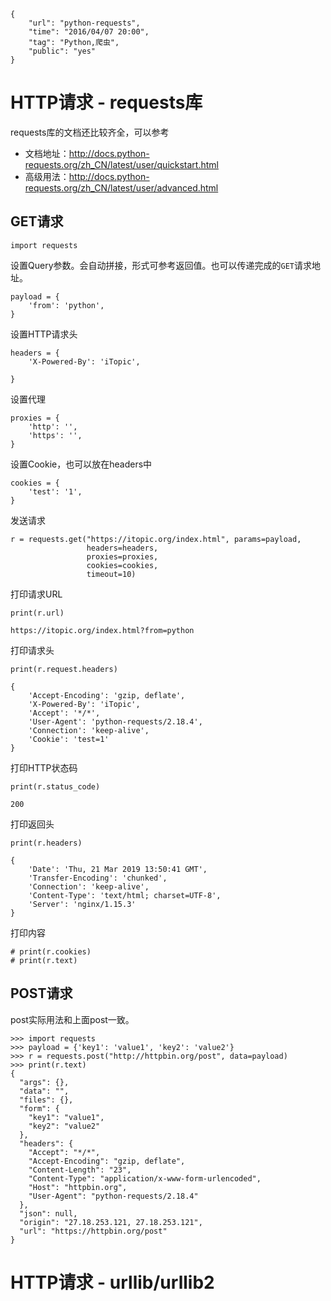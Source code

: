 ```
{
    "url": "python-requests",
    "time": "2016/04/07 20:00",
    "tag": "Python,爬虫",
    "public": "yes"
}
```

# HTTP请求 - requests库

requests库的文档还比较齐全，可以参考

- 文档地址：http://docs.python-requests.org/zh_CN/latest/user/quickstart.html
- 高级用法：http://docs.python-requests.org/zh_CN/latest/user/advanced.html

## GET请求

```
import requests
```

设置Query参数。会自动拼接，形式可参考返回值。也可以传递完成的`GET`请求地址。

```
payload = {
    'from': 'python',
}
```

设置HTTP请求头

```
headers = {
    'X-Powered-By': 'iTopic',

}
```

设置代理

```
proxies = {
    'http': '',
    'https': '',
}
```

设置Cookie，也可以放在headers中

```
cookies = {
    'test': '1',
}
```

发送请求

```
r = requests.get("https://itopic.org/index.html", params=payload, 
                 headers=headers, 
                 proxies=proxies, 
                 cookies=cookies,
                 timeout=10)
```


打印请求URL

```
print(r.url)

https://itopic.org/index.html?from=python
```

打印请求头

```
print(r.request.headers)

{
    'Accept-Encoding': 'gzip, deflate', 
    'X-Powered-By': 'iTopic', 
    'Accept': '*/*', 
    'User-Agent': 'python-requests/2.18.4', 
    'Connection': 'keep-alive', 
    'Cookie': 'test=1'
}
```

打印HTTP状态码

```
print(r.status_code)

200
```

打印返回头

```
print(r.headers)

{
    'Date': 'Thu, 21 Mar 2019 13:50:41 GMT', 
    'Transfer-Encoding': 'chunked', 
    'Connection': 'keep-alive', 
    'Content-Type': 'text/html; charset=UTF-8', 
    'Server': 'nginx/1.15.3'
}
```

打印内容

```
# print(r.cookies)
# print(r.text)
```


## POST请求

post实际用法和上面post一致。

```
>>> import requests
>>> payload = {'key1': 'value1', 'key2': 'value2'}
>>> r = requests.post("http://httpbin.org/post", data=payload)
>>> print(r.text)
{
  "args": {},
  "data": "",
  "files": {},
  "form": {
    "key1": "value1",
    "key2": "value2"
  },
  "headers": {
    "Accept": "*/*",
    "Accept-Encoding": "gzip, deflate",
    "Content-Length": "23",
    "Content-Type": "application/x-www-form-urlencoded",
    "Host": "httpbin.org",
    "User-Agent": "python-requests/2.18.4"
  },
  "json": null,
  "origin": "27.18.253.121, 27.18.253.121",
  "url": "https://httpbin.org/post"
}
```

# HTTP请求 - urllib/urllib2

